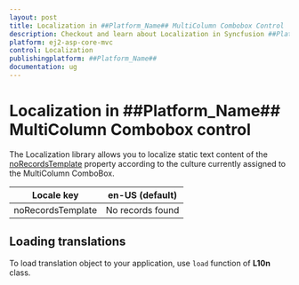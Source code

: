 ```yaml
---
layout: post
title: Localization in ##Platform_Name## MultiColumn Combobox Control | Syncfusion
description: Checkout and learn about Localization in Syncfusion ##Platform_Name## MultiColumn Combobox control of Syncfusion Essential JS 2 and more.
platform: ej2-asp-core-mvc
control: Localization
publishingplatform: ##Platform_Name##
documentation: ug
---
```


# Localization in ##Platform_Name## MultiColumn Combobox control

The Localization library allows you to localize static text content of the [noRecordsTemplate](https://help.syncfusion.com/cr/aspnetcore-js2/Syncfusion.EJ2.MultiColumnComboBox.MultiColumnComboBox.html#Syncfusion_EJ2_MultiColumnComboBox_MultiColumnComboBox_NoRecordsTemplate) property according to the culture currently assigned to the MultiColumn ComboBox.

| Locale key | en-US (default)  |
|------|------|
| noRecordsTemplate |  No records found |

## Loading translations

To load translation object to your application, use `load` function of **L10n** class.